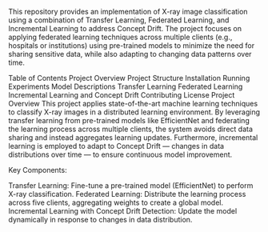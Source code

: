 This repository provides an implementation of X-ray image classification using a combination of Transfer Learning, Federated Learning, and Incremental Learning to address Concept Drift. The project focuses on applying federated learning techniques across multiple clients (e.g., hospitals or institutions) using pre-trained models to minimize the need for sharing sensitive data, while also adapting to changing data patterns over time.

Table of Contents
Project Overview
Project Structure
Installation
Running Experiments
Model Descriptions
Transfer Learning
Federated Learning
Incremental Learning and Concept Drift
Contributing
License
Project Overview
This project applies state-of-the-art machine learning techniques to classify X-ray images in a distributed learning environment. By leveraging transfer learning from pre-trained models like EfficientNet and federating the learning process across multiple clients, the system avoids direct data sharing and instead aggregates learning updates. Furthermore, incremental learning is employed to adapt to Concept Drift — changes in data distributions over time — to ensure continuous model improvement.

Key Components:

Transfer Learning: Fine-tune a pre-trained model (EfficientNet) to perform X-ray classification.
Federated Learning: Distribute the learning process across five clients, aggregating weights to create a global model.
Incremental Learning with Concept Drift Detection: Update the model dynamically in response to changes in data distribution.

